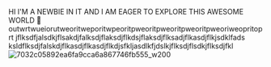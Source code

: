 HI I'M A NEWBIE IN IT AND I AM EAGER TO EXPLORE THIS AWESOME WORLD 🔬   
outwrtwueiorutweoritweporitwpeoritpweoritpweoritpweoritpweoriweopritoprt
jflksdfjalsdkjflsakdjfalksdjflaksdjflkdsjflaksdjflksadjflkasdjflkjsdklfads 
 ksldflksdjfalskdjflkasdjflkasdjflkdjsfkljasdlkfjdslkjflksdjflsdkjflksdjfkl  ![7032c05892ea6fa9cca6a867746fb555_w200](https://github.com/user-attachments/assets/c23950f3-ffcc-4be6-9f57-45d7d362d515)

